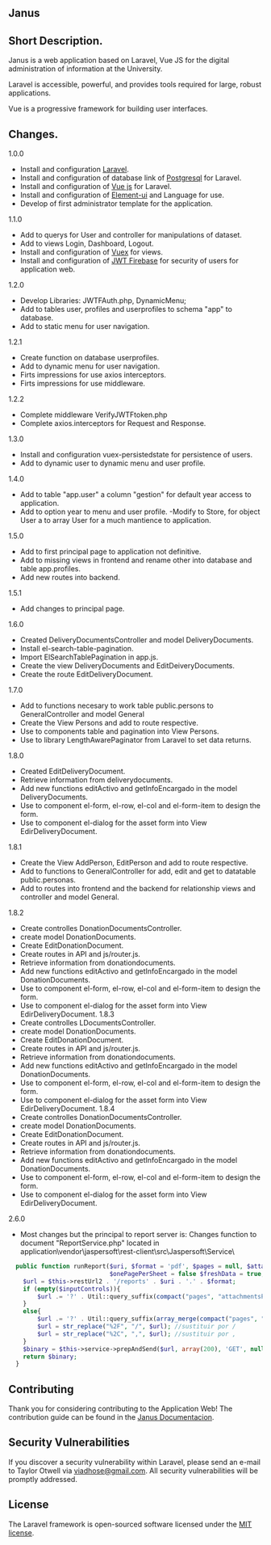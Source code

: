 ## Janus

## Short Description.
Janus is a web application based on Laravel, Vue JS for the digital administration of information at the University.

Laravel is accessible, powerful, and provides tools required for large, robust applications.

Vue is a progressive framework for building user interfaces.

## Changes.

1.0.0
- Install and configuration [Laravel](https://laravel.com/).
- Install and configuration of database link of [Postgresql](https://www.postgresql.org/) for Laravel.
- Install and configuration of [Vue js](https://vuejs.org/) for Laravel.
- Install and configuration of [Element-ui](https://element.eleme.io/#/es) and Language for use.
- Develop of first administrator template for the application.

1.1.0
- Add to querys for User and controller for manipulations of dataset.
- Add to views Login, Dashboard, Logout.
- Install and configuration of [Vuex](https://vuex.vuejs.org/) for views. 
- Install and configuration of [JWT Firebase](https://github.com/firebase/php-jwt) for security of users for application web.

1.2.0
- Develop Libraries: JWTFAuth.php, DynamicMenu; 
- Add to tables user, profiles and userprofiles to schema "app" to database.
- Add to static menu for user navigation.

1.2.1
- Create function on database userprofiles.
- Add to dynamic menu for user navigation.
- Firts impressions for use axios interceptors.
- Firts impressions for use middleware.

1.2.2
- Complete middleware VerifyJWTFtoken.php
- Complete axios.interceptors for Request and Response.

1.3.0
- Install and configuration vuex-persistedstate for persistence of users.
- Add to dynamic user to dynamic menu and user profile.

1.4.0
- Add to table "app.user" a column "gestion" for default year access to application.
- Add to option year to menu and user profile.
-Modify to Store, for object User a to array User for a much mantience to application.

1.5.0
- Add to first principal page to application not definitive.
- Add to missing views in frontend and rename other into database and table app.profiles.
- Add  new routes into backend.

1.5.1
- Add changes to principal page.

1.6.0
- Created DeliveryDocumentsController and model DeliveryDocuments.
- Install el-search-table-pagination.
- Import ElSearchTablePagination in app.js.
- Create the view DeliveryDocuments and EditDeiveryDocuments.
- Create the route EditDeliveryDocument. 

1.7.0
- Add to functions necesary to work table public.persons to GeneralController and model General
- Create the View Persons and add to route respective.
- Use to components table and pagination into View Persons.
- Use to library LengthAwarePaginator from Laravel to set data returns.

1.8.0
- Created EditDeliveryDocument. 
- Retrieve information from deliverydocuments.
- Add new functions editActivo and getInfoEncargado in the model DeliveryDocuments.
- Use to component el-form, el-row, el-col and el-form-item to design the form.
- Use to component el-dialog for the asset form into View EdirDeliveryDocument.

1.8.1
- Create the View AddPerson, EditPerson and add to route respective.
- Add to functions to GeneralController for add, edit and get to datatable public.personas.
- Add to routes into frontend and the backend for relationship views and controller and model General.

1.8.2
- Create controlles DonationDocumentsController.
- create model DonationDocuments.
- Create EditDonationDocument. 
- Create routes in API and js/router.js.
- Retrieve information from donationdocuments.
- Add new functions editActivo and getInfoEncargado in the model DonationDocuments.
- Use to component el-form, el-row, el-col and el-form-item to design the form.
- Use to component el-dialog for the asset form into View EdirDeliveryDocument.
1.8.3
- Create controlles LDocumentsController.
- create model DonationDocuments.
- Create EditDonationDocument. 
- Create routes in API and js/router.js.
- Retrieve information from donationdocuments.
- Add new functions editActivo and getInfoEncargado in the model DonationDocuments.
- Use to component el-form, el-row, el-col and el-form-item to design the form.
- Use to component el-dialog for the asset form into View EdirDeliveryDocument.
1.8.4
- Create controlles DonationDocumentsController.
- create model DonationDocuments.
- Create EditDonationDocument. 
- Create routes in API and js/router.js.
- Retrieve information from donationdocuments.
- Add new functions editActivo and getInfoEncargado in the model DonationDocuments.
- Use to component el-form, el-row, el-col and el-form-item to design the form.
- Use to component el-dialog for the asset form into View EdirDeliveryDocument.


2.6.0
- Most changes but the principal to report server is:
  Changes function to document "ReportService.php" located in application\vendor\jaspersoft\rest-client\src\Jaspersoft\Service\
```php
  public function runReport($uri, $format = 'pdf', $pages = null, $attachmentsPrefix = null, $inputControls = null, $interactive = true, 
                            $onePagePerSheet = false $freshData = true, $saveDataSnapshot = false, $transformerKey = null){
	$url = $this->restUrl2 . '/reports' . $uri . '.' . $format;
    if (empty($inputControls)){
        $url .= '?' . Util::query_suffix(compact("pages", "attachmentsPrefix", "interactive", "onePagePerSheet", "freshData", "saveDataSnapshot", "transformerKey"));
    }
    else{
        $url .= '?' . Util::query_suffix(array_merge(compact("pages", "attachmentsPrefix", "interactive", "onePagePerSheet", "freshData", "saveDataSnapshot", "transformerKey"), $inputControls));
        $url = str_replace("%2F", "/", $url); //sustituir por /
        $url = str_replace("%2C", ",", $url); //sustituir por ,
    }
	$binary = $this->service->prepAndSend($url, array(200), 'GET', null, true);
	return $binary;
  }
  ```

## Contributing

Thank you for considering contributing to the Application Web! The contribution guide can be found in the [Janus Documentacion](https://google.com.bo).

## Security Vulnerabilities

If you discover a security vulnerability within Laravel, please send an e-mail to Taylor Otwell via [viadhose@gmail.com](mailto:viadhose@gmail.com). All security vulnerabilities will be promptly addressed.

## License

The Laravel framework is open-sourced software licensed under the [MIT license](https://opensource.org/licenses/MIT).

